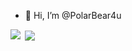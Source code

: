 - 👋 Hi, I’m @PolarBear4u
<p><img align="left" src="https://github-readme-stats.vercel.app/api?username=PolarBear4u&count_private=true&show_icons=true" /></p>
<p>&nbsp;<img align="center" src="https://github-readme-stats.vercel.app/api/top-langs/?username=PolarBear4u" /</p>

<!---
- 👀 I’m interested in ...
- 🌱 I’m currently learning ...
- 💞️ I’m looking to collaborate on ...
- 📫 How to reach me ...
--->

<!---
PolarBear4u/PolarBear4u is a ✨ special ✨ repository because its `README.md` (this file) appears on your GitHub profile.
You can click the Preview link to take a look at your changes.
--->
